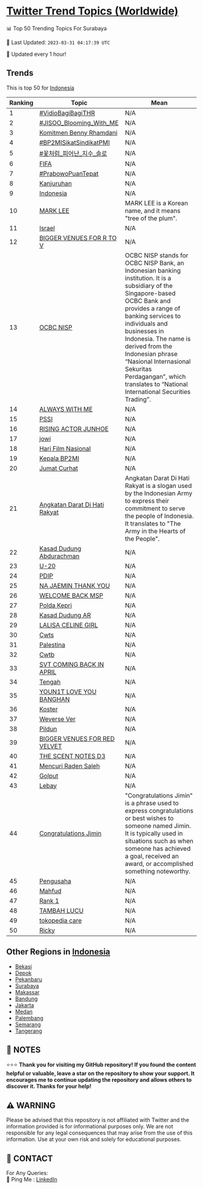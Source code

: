 [Twitter Trend Topics (Worldwide)](https://github.com/ErcinDedeoglu/Twitter-Trend-Topics)
==========


📊 Top 50 Trending Topics For Surabaya

📆 Last Updated: `2023-03-31 04:17:39 UTC`

🔧 Updated every 1 hour!


## Trends

This is top 50 for [Indonesia](</Indonesia>)

| Ranking | Topic | Mean |
| ------- | ------------ | ------------ |
| 1 | [#VidioBagiBagiTHR](http://twitter.com/search?q=%23VidioBagiBagiTHR) | N/A |
| 2 | [#JISOO_Blooming_With_ME](http://twitter.com/search?q=%23JISOO_Blooming_With_ME) | N/A |
| 3 | [Komitmen Benny Rhamdani](http://twitter.com/search?q=Komitmen+Benny+Rhamdani) | N/A |
| 4 | [#BP2MISikatSindikatPMI](http://twitter.com/search?q=%23BP2MISikatSindikatPMI) | N/A |
| 5 | [#꽃처럼_피어난_지수_솔로](http://twitter.com/search?q=%23%ea%bd%83%ec%b2%98%eb%9f%bc_%ed%94%bc%ec%96%b4%eb%82%9c_%ec%a7%80%ec%88%98_%ec%86%94%eb%a1%9c) | N/A |
| 6 | [FIFA](http://twitter.com/search?q=FIFA) | N/A |
| 7 | [#PrabowoPuanTepat](http://twitter.com/search?q=%23PrabowoPuanTepat) | N/A |
| 8 | [Kanjuruhan](http://twitter.com/search?q=Kanjuruhan) | N/A |
| 9 | [Indonesia](http://twitter.com/search?q=Indonesia) | N/A |
| 10 | [MARK LEE](http://twitter.com/search?q=MARK+LEE) | MARK LEE is a Korean name, and it means "tree of the plum". |
| 11 | [Israel](http://twitter.com/search?q=Israel) | N/A |
| 12 | [BIGGER VENUES FOR R TO V](http://twitter.com/search?q=BIGGER+VENUES+FOR+R+TO+V) | N/A |
| 13 | [OCBC NISP](http://twitter.com/search?q=OCBC+NISP) | OCBC NISP stands for OCBC NISP Bank, an Indonesian banking institution. It is a subsidiary of the Singapore-based OCBC Bank and provides a range of banking services to individuals and businesses in Indonesia. The name is derived from the Indonesian phrase “Nasional Internasional Sekuritas Perdagangan”, which translates to “National International Securities Trading”. |
| 14 | [ALWAYS WITH ME](http://twitter.com/search?q=ALWAYS+WITH+ME) | N/A |
| 15 | [PSSI](http://twitter.com/search?q=PSSI) | N/A |
| 16 | [RISING ACTOR JUNHOE](http://twitter.com/search?q=RISING+ACTOR+JUNHOE) | N/A |
| 17 | [jowi](http://twitter.com/search?q=jowi) | N/A |
| 18 | [Hari Film Nasional](http://twitter.com/search?q=Hari+Film+Nasional) | N/A |
| 19 | [Kepala BP2MI](http://twitter.com/search?q=Kepala+BP2MI) | N/A |
| 20 | [Jumat Curhat](http://twitter.com/search?q=Jumat+Curhat) | N/A |
| 21 | [Angkatan Darat Di Hati Rakyat](http://twitter.com/search?q=Angkatan+Darat+Di+Hati+Rakyat) | Angkatan Darat Di Hati Rakyat is a slogan used by the Indonesian Army to express their commitment to serve the people of Indonesia. It translates to "The Army in the Hearts of the People". |
| 22 | [Kasad Dudung Abdurachman](http://twitter.com/search?q=Kasad+Dudung+Abdurachman) | N/A |
| 23 | [U-20](http://twitter.com/search?q=U-20) | N/A |
| 24 | [PDIP](http://twitter.com/search?q=PDIP) | N/A |
| 25 | [NA JAEMIN THANK YOU](http://twitter.com/search?q=NA+JAEMIN+THANK+YOU) | N/A |
| 26 | [WELCOME BACK MSP](http://twitter.com/search?q=WELCOME+BACK+MSP) | N/A |
| 27 | [Polda Kepri](http://twitter.com/search?q=Polda+Kepri) | N/A |
| 28 | [Kasad Dudung AR](http://twitter.com/search?q=Kasad+Dudung+AR) | N/A |
| 29 | [LALISA CELINE GIRL](http://twitter.com/search?q=LALISA+CELINE+GIRL) | N/A |
| 30 | [Cwts](http://twitter.com/search?q=Cwts) | N/A |
| 31 | [Palestina](http://twitter.com/search?q=Palestina) | N/A |
| 32 | [Cwtb](http://twitter.com/search?q=Cwtb) | N/A |
| 33 | [SVT COMING BACK IN APRIL](http://twitter.com/search?q=SVT+COMING+BACK+IN+APRIL) | N/A |
| 34 | [Tengah](http://twitter.com/search?q=Tengah) | N/A |
| 35 | [YOUN1T LOVE YOU BANGHAN](http://twitter.com/search?q=YOUN1T+LOVE+YOU+BANGHAN) | N/A |
| 36 | [Koster](http://twitter.com/search?q=Koster) | N/A |
| 37 | [Weverse Ver](http://twitter.com/search?q=Weverse+Ver) | N/A |
| 38 | [Pildun](http://twitter.com/search?q=Pildun) | N/A |
| 39 | [BIGGER VENUES FOR RED VELVET](http://twitter.com/search?q=BIGGER+VENUES+FOR+RED+VELVET) | N/A |
| 40 | [THE SCENT NOTES D3](http://twitter.com/search?q=THE+SCENT+NOTES+D3) | N/A |
| 41 | [Mencuri Raden Saleh](http://twitter.com/search?q=Mencuri+Raden+Saleh) | N/A |
| 42 | [Golput](http://twitter.com/search?q=Golput) | N/A |
| 43 | [Lebay](http://twitter.com/search?q=Lebay) | N/A |
| 44 | [Congratulations Jimin](http://twitter.com/search?q=Congratulations+Jimin) | "Congratulations Jimin" is a phrase used to express congratulations or best wishes to someone named Jimin. It is typically used in situations such as when someone has achieved a goal, received an award, or accomplished something noteworthy. |
| 45 | [Pengusaha](http://twitter.com/search?q=Pengusaha) | N/A |
| 46 | [Mahfud](http://twitter.com/search?q=Mahfud) | N/A |
| 47 | [Rank 1](http://twitter.com/search?q=Rank+1) | N/A |
| 48 | [TAMBAH LUCU](http://twitter.com/search?q=TAMBAH+LUCU) | N/A |
| 49 | [tokopedia care](http://twitter.com/search?q=tokopedia+care) | N/A |
| 50 | [Ricky](http://twitter.com/search?q=Ricky) | N/A |



## Other Regions in [Indonesia](</Indonesia>)

* [Bekasi](</Indonesia/Bekasi.md>)
* [Depok](</Indonesia/Depok.md>)
* [Pekanbaru](</Indonesia/Pekanbaru.md>)
* [Surabaya](</Indonesia/Surabaya.md>)
* [Makassar](</Indonesia/Makassar.md>)
* [Bandung](</Indonesia/Bandung.md>)
* [Jakarta](</Indonesia/Jakarta.md>)
* [Medan](</Indonesia/Medan.md>)
* [Palembang](</Indonesia/Palembang.md>)
* [Semarang](</Indonesia/Semarang.md>)
* [Tangerang](</Indonesia/Tangerang.md>)



## 📝 NOTES

⭐⭐⭐ **Thank you for visiting my GitHub repository! If you found the content helpful or valuable, leave a star on the repository to show your support. It encourages me to continue updating the repository and allows others to discover it. Thanks for your help!**


## ⚠️ WARNING

Please be advised that this repository is not affiliated with Twitter and the information provided is for informational purposes only. We are not responsible for any legal consequences that may arise from the use of this information. Use at your own risk and solely for educational purposes.


## 📨 CONTACT

 For Any Queries:  
            🏓 Ping Me : [LinkedIn](https://www.linkedin.com/in/ercindedeoglu/)

